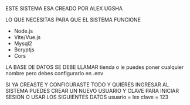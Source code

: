ESTE SISTEMA ESA CREADO POR ALEX UGSHA

LO QUE NECESITAS PARA QUE EL SISTEMA FUNCIONE

- Node.js
- Vite/Vue.js
- Mysql2
- Bcryptjs
- Cors

LA BASE DE DATOS SE DEBE LLAMAR tienda o le puedes poner cualquier nombre pero debes configurarlo en .env

SI YA CREASTE Y CONFIGURASTE TODO Y QUIERES INGRESAR AL SISTEMA PUEDES CREAR UN NUEVO USUARIO Y CLAVE PARA INICIAR SESION O USAR LOS SIGUIENTES DATOS
usuario = lex
clave = 123
